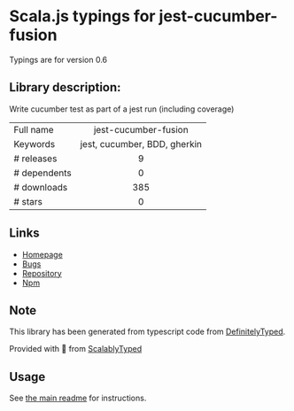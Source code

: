 
# Scala.js typings for jest-cucumber-fusion

Typings are for version 0.6

## Library description:
Write cucumber test as part of a jest run (including coverage)

|                    |                 |
| ------------------ | :-------------: |
| Full name          | jest-cucumber-fusion |
| Keywords           | jest, cucumber, BDD, gherkin |
| # releases         | 9 |
| # dependents       | 0 |
| # downloads        | 385 |
| # stars            | 0 |

## Links
- [Homepage](https://github.com/b-yond-infinite-network/jest-cucumber-fusion#readme)
- [Bugs](https://github.com/b-yond-infinite-network/jest-cucumber-fusion/issues)
- [Repository](https://github.com/b-yond-infinite-network/jest-cucumber-fusion)
- [Npm](https://www.npmjs.com/package/jest-cucumber-fusion)
    


## Note
This library has been generated from typescript code from [DefinitelyTyped](https://definitelytyped.org).

Provided with :purple_heart: from [ScalablyTyped](https://github.com/oyvindberg/ScalablyTyped)

## Usage
See [the main readme](../../readme.md) for instructions.


